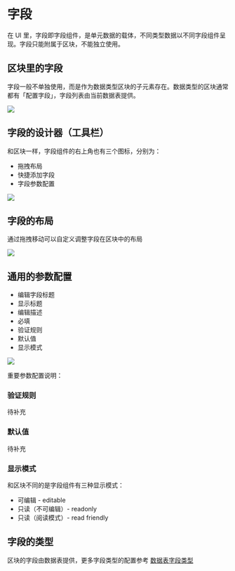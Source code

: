 # 字段

在 UI 里，字段即字段组件，是单元数据的载体，不同类型数据以不同字段组件呈现。字段只能附属于区块，不能独立使用。

## 区块里的字段

字段一般不单独使用，而是作为数据类型区块的子元素存在。数据类型的区块通常都有「配置字段」，字段列表由当前数据表提供。

![](https://static-docs.nocobase.com/c5ea18ad1847332fe78075413f23de46.png)

## 字段的设计器（工具栏）

和区块一样，字段组件的右上角也有三个图标，分别为：

- 拖拽布局
- 快捷添加字段
- 字段参数配置

![](https://static-docs.nocobase.com/30cc5fcaeeb171862f79449a72a7fcf9.png)

## 字段的布局

通过拖拽移动可以自定义调整字段在区块中的布局

![](https://static-docs.nocobase.com/0825ea8c014c9073f505e74f707ded66.gif)

## 通用的参数配置

- 编辑字段标题
- 显示标题
- 编辑描述
- 必填
- 验证规则
- 默认值
- 显示模式

![](https://static-docs.nocobase.com/cbb838c9e167f51636d6a0ad3b287b59.png)

重要参数配置说明：

### 验证规则

待补充

### 默认值

待补充

### 显示模式

和区块不同的是字段组件有三种显示模式：

- 可编辑 - editable
- 只读（不可编辑）- readonly
- 只读（阅读模式）- read friendly

## 字段的类型

区块的字段由数据表提供，更多字段类型的配置参考 [数据表字段类型](https://nocobase.feishu.cn/wiki/BJKYw1xpHiVxFHkmgT3cKrKznkd)